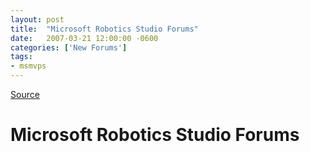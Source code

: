 ```yaml
---
layout: post
title:  "Microsoft Robotics Studio Forums"
date:   2007-03-21 12:00:00 -0600
categories: ['New Forums']
tags:
- msmvps
---
```

[Source](http://blogs.msmvps.com/peterritchie/2007/03/22/microsoft-robotics-studio-forums/ "Permalink to Microsoft Robotics Studio Forums")

# Microsoft Robotics Studio Forums


